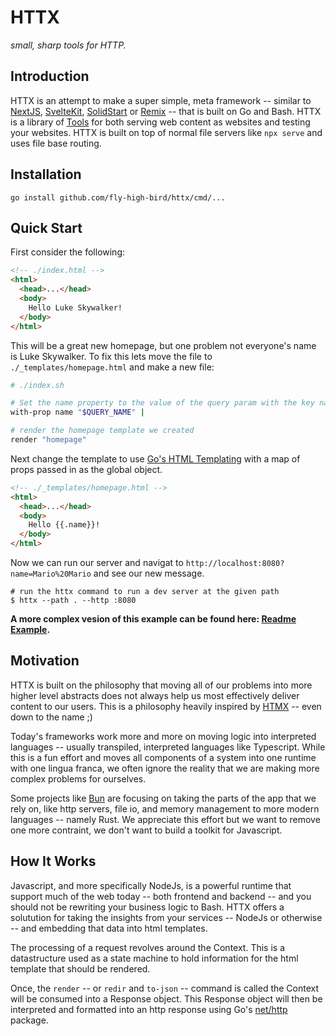 # HTTX

*small, sharp tools for HTTP.*


## Introduction

HTTX is an attempt to make a super simple, meta framework -- similar to [NextJS](https://nextjs.org/), [SvelteKit](https://kit.svelte.dev/), [SolidStart](https://start.solidjs.com) or [Remix](https://remix.run/) -- that is built on Go and Bash. HTTX is a library of [Tools](/cmd) for both serving web content as websites and testing your websites. HTTX is built on top of normal file servers like `npx serve` and uses file base routing.

## Installation

```
go install github.com/fly-high-bird/httx/cmd/...
```

## Quick Start

First consider the following:

```html
<!-- ./index.html -->
<html>
  <head>...</head>
  <body>
    Hello Luke Skywalker!
  </body>
</html>
```

This will be a great new homepage, but one problem not everyone's name is Luke Skywalker. To fix this lets move the file to `./_templates/homepage.html` and make a new file:

```bash
# ./index.sh

# Set the name property to the value of the query param with the key name
with-prop name "$QUERY_NAME" |

# render the homepage template we created
render "homepage"
```

Next change the template to use [Go's HTML Templating](https://pkg.go.dev/html/template) with a map of props passed in as the global object.

```html
<!-- ./_templates/homepage.html -->
<html>
  <head>...</head>
  <body>
    Hello {{.name}}!
  </body>
</html>
```

Now we can run our server and navigat to `http://localhost:8080?name=Mario%20Mario` and see our new message.

```
# run the httx command to run a dev server at the given path
$ httx --path . --http :8080
```

**A more complex vesion of this example can be found here: [Readme Example](/examples/readme).**

## Motivation

HTTX is built on the philosophy that moving all of our problems into more higher level abstracts does not always help us most effectively deliver content to our users. This is a philosophy heavily inspired by [HTMX](https://htmx.org) -- even down to the name ;)

Today's frameworks work more and more on moving logic into interpreted languages -- usually transpiled, interpreted languages like Typescript. While this is a fun effort and moves all components of a system into one runtime with one lingua franca, we often ignore the reality that we are making more complex problems for ourselves.

Some projects like [Bun](https://bun.sh/) are focusing on taking the parts of the app that we rely on, like http servers, file io, and memory management to more modern languages -- namely Rust. We appreciate this effort but we want to remove one more contraint, we don't want to build a toolkit for Javascript.

## How It Works

Javascript, and more specifically NodeJs, is a powerful runtime that support much of the web today -- both frontend and backend -- and you should not be rewriting your business logic to Bash. HTTX offers a solutution for taking the insights from your services -- NodeJs or otherwise -- and embedding that data into html templates.

The processing of a request revolves around the Context. This is a datastructure used as a state machine to hold information for the html template that should be rendered.

Once, the `render` -- or `redir` and `to-json` -- command is called the Context will be consumed into a Response object. This Response object will then be interpreted and formatted into an http response using Go's [net/http](https://pkg.go.dev/net/http) package.


